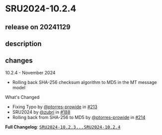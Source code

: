 # SRU2024-10.2.4

## release on 20241129

## description

## changes

10.2.4 - November 2024

* Rolling back SHA-256 checksum algorithm to MD5 in the MT message model

What's Changed

* Fixing Typo by <a class="user-mention notranslate" data-hovercard-type="user" data-hovercard-url="/users/ptorres-prowide/hovercard" data-octo-click="hovercard-link-click" data-octo-dimensions="link_type:self" href="https://github.com/ptorres-prowide">@ptorres-prowide</a> in <a class="issue-link js-issue-link" data-error-text="Failed to load title" data-id="2663154640" data-permission-text="Title is private" data-url="https://github.com/prowide/prowide-core/issues/213" data-hovercard-type="pull_request" data-hovercard-url="/prowide/prowide-core/pull/213/hovercard" href="https://github.com/prowide/prowide-core/pull/213">#213</a>
* SRU2024 by <a class="user-mention notranslate" data-hovercard-type="user" data-hovercard-url="/users/zubri/hovercard" data-octo-click="hovercard-link-click" data-octo-dimensions="link_type:self" href="https://github.com/zubri">@zubri</a> in <a class="issue-link js-issue-link" data-error-text="Failed to load title" data-id="2261906577" data-permission-text="Title is private" data-url="https://github.com/prowide/prowide-core/issues/188" data-hovercard-type="pull_request" data-hovercard-url="/prowide/prowide-core/pull/188/hovercard" href="https://github.com/prowide/prowide-core/pull/188">#188</a>
* Rolling back from SHA-256 to MD5 by <a class="user-mention notranslate" data-hovercard-type="user" data-hovercard-url="/users/ptorres-prowide/hovercard" data-octo-click="hovercard-link-click" data-octo-dimensions="link_type:self" href="https://github.com/ptorres-prowide">@ptorres-prowide</a> in <a class="issue-link js-issue-link" data-error-text="Failed to load title" data-id="2702915527" data-permission-text="Title is private" data-url="https://github.com/prowide/prowide-core/issues/214" data-hovercard-type="pull_request" data-hovercard-url="/prowide/prowide-core/pull/214/hovercard" href="https://github.com/prowide/prowide-core/pull/214">#214</a>

<strong>Full Changelog</strong>: <a class="commit-link" href="https://github.com/prowide/prowide-core/compare/SRU2024-10.2.3...SRU2024-10.2.4"><tt>SRU2024-10.2.3...SRU2024-10.2.4</tt></a>

